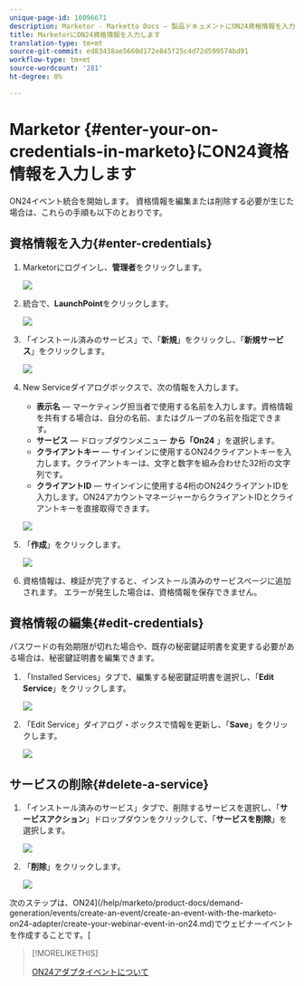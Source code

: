 ```yaml
---
unique-page-id: 10096671
description: Marketor - Marketto Docs — 製品ドキュメントにON24資格情報を入力します。
title: MarketorにON24資格情報を入力します
translation-type: tm+mt
source-git-commit: ed83438ae5660d172e845f25c4d72d599574bd91
workflow-type: tm+mt
source-wordcount: '281'
ht-degree: 0%

---
```



# Marketor {#enter-your-on-credentials-in-marketo}にON24資格情報を入力します

ON24イベント統合を開始します。 資格情報を編集または削除する必要が生じた場合は、これらの手順も以下のとおりです。

## 資格情報を入力{#enter-credentials}

1. Marketorにログインし、**管理者**&#x200B;をクリックします。

   ![](assets/admin.png)

1. 統合で、**LaunchPoint**&#x200B;をクリックします。

   ![](assets/image2015-12-22-13-3a15-3a38.png)

1. 「インストール済みのサービス」で、「**新規**」をクリックし、「**新規サービス**」をクリックします。

   ![](assets/image2015-12-22-13-3a18-3a54.png)

1. New Serviceダイアログボックスで、次の情報を入力します。

   * **表示名**  — マーケティング担当者で使用する名前を入力します。資格情報を共有する場合は、自分の名前、またはグループの名前を指定できます。
   * **サービス**  — ドロップダウンメニュー **から「On24** 」を選択します。
   * **クライアントキー**  — サインインに使用するON24クライアントキーを入力します。クライアントキーは、文字と数字を組み合わせた32桁の文字列です。
   * **クライアントID**  — サインインに使用する4桁のON24クライアントIDを入力します。ON24アカウントマネージャーからクライアントIDとクライアントキーを直接取得できます。

   ![](assets/image2015-12-22-13-3a38-3a52.png)

1. 「**作成**」をクリックします。

   ![](assets/image2015-12-22-13-3a28-3a55.png)

1. 資格情報は、検証が完了すると、インストール済みのサービスページに追加されます。 エラーが発生した場合は、資格情報を保存できません。

## 資格情報の編集{#edit-credentials}

パスワードの有効期限が切れた場合や、既存の秘密鍵証明書を変更する必要がある場合は、秘密鍵証明書を編集できます。

1. 「Installed Services」タブで、編集する秘密鍵証明書を選択し、「**Edit Service**」をクリックします。

   ![](assets/six.png)

1. 「Edit Service」ダイアログ・ボックスで情報を更新し、「**Save**」をクリックします。

   ![](assets/seven.png)

## サービスの削除{#delete-a-service}

1. 「インストール済みのサービス」タブで、削除するサービスを選択し、「**サービスアクション**」ドロップダウンをクリックして、「**サービスを削除**」を選択します。

   ![](assets/eight.png)

1. 「**削除**」をクリックします。

   ![](assets/nine.png)

次のステップは、ON24](/help/marketo/product-docs/demand-generation/events/create-an-event/create-an-event-with-the-marketo-on24-adapter/create-your-webinar-event-in-on24.md)でウェビナーイベントを作成することです。[

>[!MORELIKETHIS]
>
>[ON24アダプタイベントについて](/help/marketo/product-docs/demand-generation/events/create-an-event/create-an-event-with-the-marketo-on24-adapter/understanding-marketo-on24-adapter-events.md)
